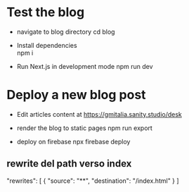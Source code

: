 
# Test the blog

- navigate to blog directory
    cd blog

- Install dependencies  
    npm i

- Run Next.js in development mode
    npm run dev

# Deploy a new blog post

- Edit articles content at
    https://gmitalia.sanity.studio/desk

- render the blog to static pages
    npm run export

- deploy on firebase
    npx firebase deploy
  


## rewrite del path verso index
"rewrites": [
    {
    "source": "**",
    "destination": "/index.html"
    }
]